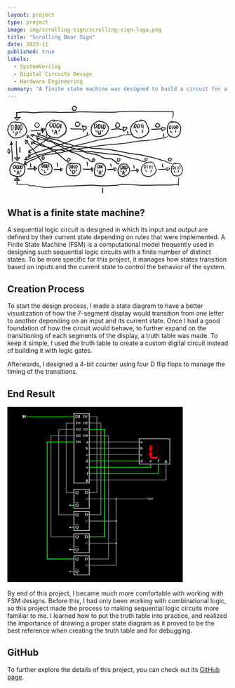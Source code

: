 ```yaml
---
layout: project
type: project
image: img/scrolling-sign/scrolling-sign-logo.png
title: "Scrolling Door Sign"
date: 2023-11
published: true
labels:
  - SystemVerilog
  - Digital Circuits Design
  - Hardware Engineering
summary: "A finite state machine was designed to build a circuit for a scrolling door sign that displayed 'ALOHA' when an office is open, and 'PAU' when it is closed with custom logic."
---
```


<div class="text-center p-4">
  <img width="400px" src="../img/scrolling-sign/state-diagram.jpg" class="img-thumbnail" >
</div>

## What is a finite state machine?

A sequential logic circuit is designed in which its input and output are defined by their current state depending on rules that were implemented. A Finite State Machine (FSM) is a computational model frequently used in designing such sequential logic circuits with a finite number of distinct states. To be more specific for this project, it manages how states transition based on inputs and the current state to control the behavior of the system.

## Creation Process

To start the design process, I made a state diagram to have a better visualization of how the 7-segment display would transition from one letter to another depending on an input and its current state. Once I had a good foundation of how the circuit would behave, to further expand on the transitioning of each segments of the display, a truth table was made. To keep it simple, I used the truth table to create a custom digital circuit instead of building it with logic gates.

Afterwards, I designed a 4-bit counter using four D flip flops to manage the timing of the transitions.

## End Result

<div class="text-center p-4">
  <img width="400px" src="../img/scrolling-sign/scrolling-sign-logo.png" class="img-thumbnail" >
</div>

By end of this project, I became much more comfortable with working with FSM designs. Before this, I had only been working with combinational logic, so this project made the process to making sequential logic circuits more familiar to me. I learned how to put the truth table into practice, and realized the importance of drawing a proper state diagram as it proved to be the best reference when creating the truth table and for debugging.

## GitHub

To further explore the details of this project, you can check out its [GitHub page](https://github.com/domalian/scrolling-sign).
